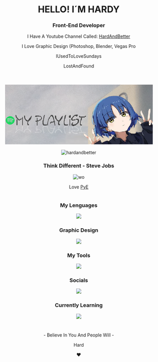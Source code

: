 <h1 align="center">HELLO! I´M HARDY</h1>
<h3 align="center">Front-End Developer</h3>
<p align="center">I Have A Youtube Channel Called: <a href="www.youtube.com/@HardAndBetter" target="_blank">HardAndBetter</a></p>
<p align="center">I Love Graphic Design (Photoshop, Blender, Vegas Pro</p>
<p align="center">IUsedToLoveSundays</p>
<p align="center">LostAndFound</p>

 <div align="center" style="margin-top: 50px;">
        <a href="https://open.spotify.com/playlist/2IkzPQMnuKQsqKHeCmtBYn?si=53cb40a24fb34722" target="_blank" rel="noopener noreferrer">
            <img src="https://raw.githubusercontent.com/HardAndBetter/HardAndBetter/refs/heads/main/Banner1.png" 
                 alt="Spotify Playlist Banner" style="max-width: 100%; height: auto;">
        </a>
    </div>
<p align="center">
  <img src="https://komarev.com/ghpvc/?username=hardandbetter&label=Profile%20views&color=0e75b6&style=flat" alt="hardandbetter" />
<h3 align="center">Think Different - Steve Jobs</h3>

<p align="center">
  <img src="https://i.pinimg.com/736x/f6/25/42/f62542d6c37a229f50ce20130fdab55b.jpg" alt="wo" width="650" height="382"/>
</p>
<p align="center">Love <a href="https://discord.com/invite/programacion" target="_blank">PyE</a></p>
<h1></h1>

<h3 align="center">My Lenguages</h3>
<p align="center">
  <a href="https://skillicons.dev">
    <img src="https://skillicons.dev/icons?i=html,css,js" />
  </a>
</p>

<h3 align="center">Graphic Design</h3>
<p align="center">
  <a href="https://skillicons.dev">
    <img src="https://skillicons.dev/icons?i=ps,pr,blender" />
  </a>
</p>

<h3 align="center">My Tools</h3>
<p align="center">
  <a href="https://skillicons.dev">
    <img src="https://skillicons.dev/icons?i=visualstudio,vscode,arduino,raspberrypi,unity,github,git,windows,apple" />
  </a>
</p>

<h3 align="center">Socials</h3>
<p align="center">
  <a href="https://skillicons.dev">
    <img src="https://skillicons.dev/icons?i=discord,instagram,twitter" />
  </a>
</p>

<h3 align="center">Currently Learning</h3>
<p align="center">
  <a href="https://skillicons.dev">
    <img src="https://skillicons.dev/icons?i=java" />
  </a>
</p>
<h1></h1>
<p align="center">- Believe In You And People Will -</p>
<p align="center">Hard</p>
<p align="center">❤</p>
<h1></h1>
